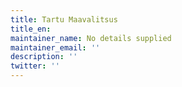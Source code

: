 ```yaml
---
title: Tartu Maavalitsus
title_en:
maintainer_name: No details supplied
maintainer_email: ''
description: ''
twitter: ''
---
```

